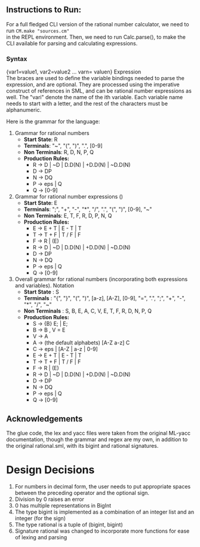## Instructions to Run:
For a full fledged CLI version of the rational number calculator, we need to run ``` CM.make "sources.cm" ```  
in the REPL environment. Then, we need to run Calc.parse(), to make the CLI available for parsing and calculating
expressions. 
### Syntax
{var1=value1, var2=value2 ... varn= valuen} Expression  
The braces are used to define the variable bindings needed to parse the expression, and are optional. They
are processed using the imperative construct of references in SML, and can be rational number expressions as well. 
The "vari" denote the name of the ith variable. Each variable name needs to start with a letter, and the rest of the characters must be alphanumeric. 


Here is the grammar for the language: 
1. Grammar for rational numbers 
    - **Start State**: R
    - **Terminals**: "~", "(", ")", ".", [0-9]
    - **Non Terminals**: R, D, N, P, Q
    - **Production Rules:** 
        - R -> D | ~D | D.D(N) | +D.D(N) | ~D.D(N)
        - D -> DP
        - N -> DQ
        - P -> eps | Q 
        - Q -> [0-9]
2. Grammar for rational number expressions ()
    - **Start State**: E
    - **Terminals**: ";", "+", "-", "*", "/",  ".", "(", ")", [0-9], "~"
    - **Non Terminals**: E, T, F, R, D, P, N, Q
    - **Production Rules:**
        - E -> E + T | E - T | T
        - T -> T + F | T / F | F
        - F -> R | (E)  
        - R -> D | ~D | D.D(N) | +D.D(N) | ~D.D(N)
        - D -> DP
        - N -> DQ
        - P -> eps | Q 
        - Q -> [0-9]
3. Overall grammar for rational numbers (incorporating both expressions and variables). Notation 
    - **Start State** : S
    - **Terminals** : "{", "}", "(", ")", [a-z], [A-Z], [0-9], "=", ".", ";", "+", "-", "*", "/", "~"
    - **Non Terminals** : S, B, E, A, C, V, E, T, F, R, D, N, P, Q
    - **Production Rules:**
        - S -> {B} E; | E;
        - B -> B , V = E
        - V -> A
        - A -> (the default alphabets) [A-Z a-z] C 
        - C -> eps | [A-Z | a-z | 0-9]
        - E -> E + T | E - T | T
        - T -> T + F | T / F | F
        - F -> R | (E)  
        - R -> D | ~D | D.D(N) | +D.D(N) | ~D.D(N)
        - D -> DP
        - N -> DQ
        - P -> eps | Q 
        - Q -> [0-9]

## Acknowledgements
The glue code, the lex and yacc files were taken from the original ML-yacc documentation, though the 
grammar and regex are my own, in addition to the original rational.sml, with its bigint and rational
signatures. 

# Design Decisions
1. For numbers in decimal form, the user needs to put appropriate spaces between the preceding operator and the optional sign. 
2. Division by 0 raises an error
3. 0 has multiple representations in BigInt
4. The type bigint is implemented as a combination of an integer list and an integer (for the sign)
5. The type rational is a tuple of (bigint, bigint)
6. Signature rational was changed to incorporate more functions for ease of lexing and parsing